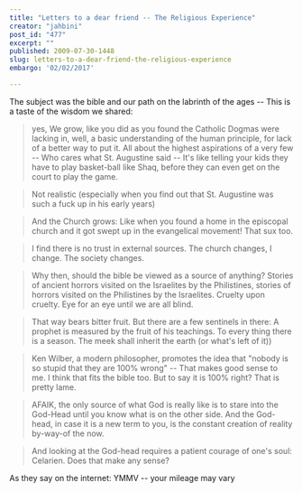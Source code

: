 ```yaml
---
title: "Letters to a dear friend -- The Religious Experience"
creator: "jahbini"
post_id: "477"
excerpt: ""
published: 2009-07-30-1448
slug: letters-to-a-dear-friend-the-religious-experience
embargo: '02/02/2017'

---
```

The subject was the bible and our path on the labrinth of the ages -- This is a taste of the wisdom we shared:
<blockquote>yes, We grow, like you did as you found the Catholic Dogmas were lacking in, well, a basic understanding of the human principle, for lack of a better way to put it.  All about the highest aspirations of a very few -- Who cares what St. Augustine said -- It's like telling your kids they have to play basket-ball like Shaq, before they can even get on the court to play the game.</blockquote>
<blockquote>Not realistic (especially when you find out that St. Augustine was such a fuck up in his early years)</blockquote>
<blockquote>And the Church grows:  Like when you found a home in the episcopal church and it got swept up in the evangelical movement!   That sux too.</blockquote>
<blockquote>I find there is no trust in external sources.  The church changes, I change.  The society changes.</blockquote>
<blockquote>Why then, should the bible be viewed as a source of anything?  Stories of ancient horrors visited on the Israelites by the Philistines,   stories of horrors visited on the Philistines by the Israelites.  Cruelty upon cruelty.  Eye for an eye until we are all blind.</blockquote>
<blockquote>That way bears bitter fruit.  But there are a few sentinels in there:  A prophet is measured by the fruit of his teachings.  To every thing there is a season. The meek shall inherit the earth (or what's left of it))</blockquote>
<blockquote>Ken Wilber, a modern philosopher, promotes the idea that "nobody is so stupid that they are 100% wrong" -- That makes good sense to me.  I think that fits the  bible too.  But to say it is 100% right?  That is pretty lame.</blockquote>
<blockquote>AFAIK, the only source of what God is really like is to stare into the God-Head until you know what is on the other side.  And the God-head, in case it is a new term to you, is the constant creation of reality by-way-of the now.</blockquote>
<blockquote>And looking at the God-head requires a patient courage of one's soul: Celarien.   Does that make any sense?</blockquote>
As they say on the internet: YMMV -- your mileage may vary